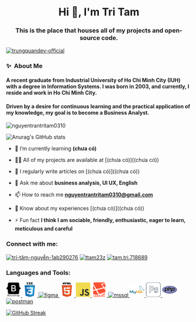 <h1 align="center">Hi 👋, I'm Tri Tam</h1>
<h3 align="center">This is the place that houses all of my projects and open-source code.</h3>
<!-- Trungquandev -->
<a href="#" target="_blank">
  <img src="svg/trungquandev.svg" width="1200" alt="trungquandev-official" />
</a>
<h3 align="left">✨&nbsp; About Me</h3>

<h4 align="left">A recent graduate from Industrial University of Ho Chi Minh City (IUH) with a degree in Information Systems. I was born in 2003, and currently, I reside and work in Ho Chi Minh City.</h4>
<h4 align="left">Driven by a desire for continuous learning and the practical application of my knowledge, my goal is to become a Business Analyst.</h4>

<p align="left"> <img src="https://komarev.com/ghpvc/?username=nguyentrantritam0310&label=Profile%20views&color=0e75b6&style=flat" alt="nguyentrantritam0310" /> </p>

![Anurag's GitHub stats](https://github-readme-stats.vercel.app/api?username=nguyentrantritam0310&show_icons=true&theme=tokyonight)



- 🌱 I’m currently learning **(chưa có)**

- 👨‍💻 All of my projects are available at [(chưa có)]((chưa có))

- 📝 I regularly write articles on [(chưa có)]((chưa có))

- 💬 Ask me about **business analysis, UI UX, English**

- 📫 How to reach me **nguyentrantritam0310@gmail.com**

- 📄 Know about my experiences [(chưa có)]((chưa có))

- ⚡ Fun fact **I think I am sociable, friendly, enthusiastic, eager to learn, meticulous and careful**

<h3 align="left">Connect with me:</h3>
<p align="left">
<a href="https://linkedin.com/in/trí-tâm-nguyễn-1ab290276" target="blank"><img align="center" src="https://raw.githubusercontent.com/rahuldkjain/github-profile-readme-generator/master/src/images/icons/Social/linked-in-alt.svg" alt="trí-tâm-nguyễn-1ab290276" height="30" width="40" /></a>
<a href="https://fb.com/ttam23z" target="blank"><img align="center" src="https://raw.githubusercontent.com/rahuldkjain/github-profile-readme-generator/master/src/images/icons/Social/facebook.svg" alt="ttam23z" height="30" width="40" /></a>
<a href="https://instagram.com/tam.tri.718689" target="blank"><img align="center" src="https://raw.githubusercontent.com/rahuldkjain/github-profile-readme-generator/master/src/images/icons/Social/instagram.svg" alt="tam.tri.718689" height="30" width="40" /></a>
</p>

<h3 align="left">Languages and Tools:</h3>
<p align="left"> <a href="https://getbootstrap.com" target="_blank" rel="noreferrer"> <img src="https://raw.githubusercontent.com/devicons/devicon/master/icons/bootstrap/bootstrap-plain-wordmark.svg" alt="bootstrap" width="40" height="40"/> </a> <a href="https://www.w3schools.com/css/" target="_blank" rel="noreferrer"> <img src="https://raw.githubusercontent.com/devicons/devicon/master/icons/css3/css3-original-wordmark.svg" alt="css3" width="40" height="40"/> </a> <a href="https://www.figma.com/" target="_blank" rel="noreferrer"> <img src="https://www.vectorlogo.zone/logos/figma/figma-icon.svg" alt="figma" width="40" height="40"/> </a> <a href="https://www.w3.org/html/" target="_blank" rel="noreferrer"> <img src="https://raw.githubusercontent.com/devicons/devicon/master/icons/html5/html5-original-wordmark.svg" alt="html5" width="40" height="40"/> </a> <a href="https://developer.mozilla.org/en-US/docs/Web/JavaScript" target="_blank" rel="noreferrer"> <img src="https://raw.githubusercontent.com/devicons/devicon/master/icons/javascript/javascript-original.svg" alt="javascript" width="40" height="40"/> </a> <a href="https://laravel.com/" target="_blank" rel="noreferrer"> <img src="https://raw.githubusercontent.com/devicons/devicon/master/icons/laravel/laravel-plain-wordmark.svg" alt="laravel" width="40" height="40"/> </a> <a href="https://www.microsoft.com/en-us/sql-server" target="_blank" rel="noreferrer"> <img src="https://www.svgrepo.com/show/303229/microsoft-sql-server-logo.svg" alt="mssql" width="40" height="40"/> </a> <a href="https://www.mysql.com/" target="_blank" rel="noreferrer"> <img src="https://raw.githubusercontent.com/devicons/devicon/master/icons/mysql/mysql-original-wordmark.svg" alt="mysql" width="40" height="40"/> </a> <a href="https://www.photoshop.com/en" target="_blank" rel="noreferrer"> <img src="https://raw.githubusercontent.com/devicons/devicon/master/icons/photoshop/photoshop-line.svg" alt="photoshop" width="40" height="40"/> </a> <a href="https://www.php.net" target="_blank" rel="noreferrer"> <img src="https://raw.githubusercontent.com/devicons/devicon/master/icons/php/php-original.svg" alt="php" width="40" height="40"/> </a> <a href="https://postman.com" target="_blank" rel="noreferrer"> <img src="https://www.vectorlogo.zone/logos/getpostman/getpostman-icon.svg" alt="postman" width="40" height="40"/> </a> </p>

[![GitHub Streak](https://github-readme-streak-stats.herokuapp.com?user=nguyentrantritam0310&theme=tokyonight&date_format=%5BY%20%5DM%20j)](https://git.io/streak-stats)

